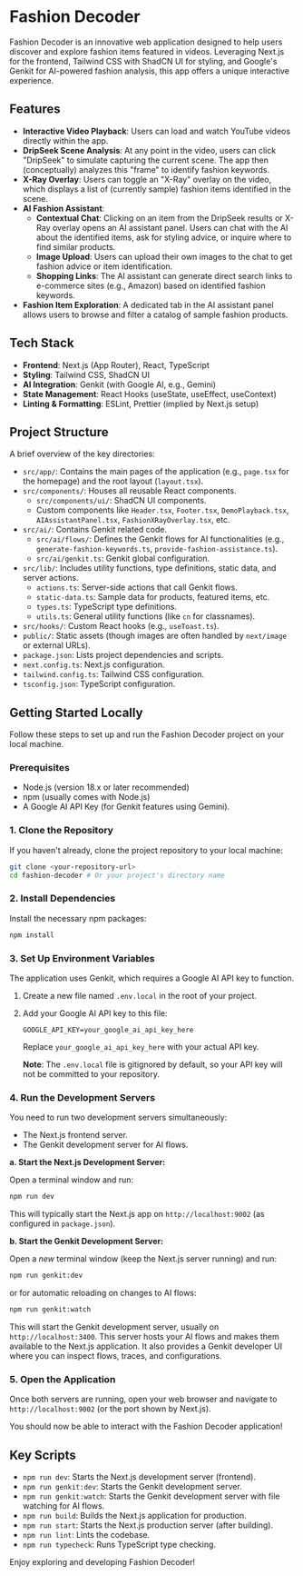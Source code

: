 
# Fashion Decoder

Fashion Decoder is an innovative web application designed to help users discover and explore fashion items featured in videos. Leveraging Next.js for the frontend, Tailwind CSS with ShadCN UI for styling, and Google's Genkit for AI-powered fashion analysis, this app offers a unique interactive experience.

## Features

*   **Interactive Video Playback**: Users can load and watch YouTube videos directly within the app.
*   **DripSeek Scene Analysis**: At any point in the video, users can click "DripSeek" to simulate capturing the current scene. The app then (conceptually) analyzes this "frame" to identify fashion keywords.
*   **X-Ray Overlay**: Users can toggle an "X-Ray" overlay on the video, which displays a list of (currently sample) fashion items identified in the scene.
*   **AI Fashion Assistant**:
    *   **Contextual Chat**: Clicking on an item from the DripSeek results or X-Ray overlay opens an AI assistant panel. Users can chat with the AI about the identified items, ask for styling advice, or inquire where to find similar products.
    *   **Image Upload**: Users can upload their own images to the chat to get fashion advice or item identification.
    *   **Shopping Links**: The AI assistant can generate direct search links to e-commerce sites (e.g., Amazon) based on identified fashion keywords.
*   **Fashion Item Exploration**: A dedicated tab in the AI assistant panel allows users to browse and filter a catalog of sample fashion products.

## Tech Stack

*   **Frontend**: Next.js (App Router), React, TypeScript
*   **Styling**: Tailwind CSS, ShadCN UI
*   **AI Integration**: Genkit (with Google AI, e.g., Gemini)
*   **State Management**: React Hooks (useState, useEffect, useContext)
*   **Linting & Formatting**: ESLint, Prettier (implied by Next.js setup)

## Project Structure

A brief overview of the key directories:

*   `src/app/`: Contains the main pages of the application (e.g., `page.tsx` for the homepage) and the root layout (`layout.tsx`).
*   `src/components/`: Houses all reusable React components.
    *   `src/components/ui/`: ShadCN UI components.
    *   Custom components like `Header.tsx`, `Footer.tsx`, `DemoPlayback.tsx`, `AIAssistantPanel.tsx`, `FashionXRayOverlay.tsx`, etc.
*   `src/ai/`: Contains Genkit related code.
    *   `src/ai/flows/`: Defines the Genkit flows for AI functionalities (e.g., `generate-fashion-keywords.ts`, `provide-fashion-assistance.ts`).
    *   `src/ai/genkit.ts`: Genkit global configuration.
*   `src/lib/`: Includes utility functions, type definitions, static data, and server actions.
    *   `actions.ts`: Server-side actions that call Genkit flows.
    *   `static-data.ts`: Sample data for products, featured items, etc.
    *   `types.ts`: TypeScript type definitions.
    *   `utils.ts`: General utility functions (like `cn` for classnames).
*   `src/hooks/`: Custom React hooks (e.g., `useToast.ts`).
*   `public/`: Static assets (though images are often handled by `next/image` or external URLs).
*   `package.json`: Lists project dependencies and scripts.
*   `next.config.ts`: Next.js configuration.
*   `tailwind.config.ts`: Tailwind CSS configuration.
*   `tsconfig.json`: TypeScript configuration.

## Getting Started Locally

Follow these steps to set up and run the Fashion Decoder project on your local machine.

### Prerequisites

*   Node.js (version 18.x or later recommended)
*   npm (usually comes with Node.js)
*   A Google AI API Key (for Genkit features using Gemini).

### 1. Clone the Repository

If you haven't already, clone the project repository to your local machine:

```bash
git clone <your-repository-url>
cd fashion-decoder # Or your project's directory name
```

### 2. Install Dependencies

Install the necessary npm packages:

```bash
npm install
```

### 3. Set Up Environment Variables

The application uses Genkit, which requires a Google AI API key to function.

1.  Create a new file named `.env.local` in the root of your project.
2.  Add your Google AI API key to this file:

    ```env
    GOOGLE_API_KEY=your_google_ai_api_key_here
    ```

    Replace `your_google_ai_api_key_here` with your actual API key.

    **Note**: The `.env.local` file is gitignored by default, so your API key will not be committed to your repository.

### 4. Run the Development Servers

You need to run two development servers simultaneously:
*   The Next.js frontend server.
*   The Genkit development server for AI flows.

**a. Start the Next.js Development Server:**

Open a terminal window and run:

```bash
npm run dev
```

This will typically start the Next.js app on `http://localhost:9002` (as configured in `package.json`).

**b. Start the Genkit Development Server:**

Open a *new* terminal window (keep the Next.js server running) and run:

```bash
npm run genkit:dev
```
or for automatic reloading on changes to AI flows:
```bash
npm run genkit:watch
```

This will start the Genkit development server, usually on `http://localhost:3400`. This server hosts your AI flows and makes them available to the Next.js application. It also provides a Genkit developer UI where you can inspect flows, traces, and configurations.

### 5. Open the Application

Once both servers are running, open your web browser and navigate to `http://localhost:9002` (or the port shown by Next.js).

You should now be able to interact with the Fashion Decoder application!

## Key Scripts

*   `npm run dev`: Starts the Next.js development server (frontend).
*   `npm run genkit:dev`: Starts the Genkit development server.
*   `npm run genkit:watch`: Starts the Genkit development server with file watching for AI flows.
*   `npm run build`: Builds the Next.js application for production.
*   `npm run start`: Starts the Next.js production server (after building).
*   `npm run lint`: Lints the codebase.
*   `npm run typecheck`: Runs TypeScript type checking.

Enjoy exploring and developing Fashion Decoder!
